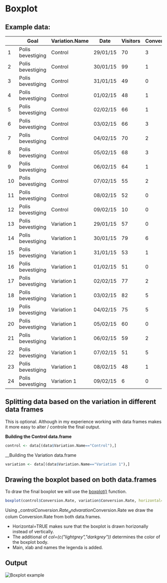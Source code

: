 # Boxplot


## Example data:
|      |       Goal           |	Variation.Name      | 	 Date	   |  Visitors  |	Conversions |	Conversion.Rate  |
| ---- | -------------------- | ------------------- | ---------- | ---------- | ----------- | ---------------- |
|   1  | Polis bevestiging    |	Control	            | 29/01/15   |	   70	    |     3       |	    4.285714     |
|   2  | Polis bevestiging    |	Control	            | 30/01/15	 |     99	    |     1       |     1.010101     |
|   3  | Polis bevestiging    |	Control             | 31/01/15	 |     49	    |     0       |   	0.000000     |
|   4  | Polis bevestiging    |	Control	            | 01/02/15	 |     48	    |     1       |   	2.083333     |
|   5	 | Polis bevestiging    |	Control	            | 02/02/15	 |     66	    |     1	      |     1.515152     |
|   6	 | Polis bevestiging    |	Control	            | 03/02/15	 |     66	    |     3       |   	4.545455     |
|   7	 | Polis bevestiging    |	Control	            | 04/02/15	 |     70	    |     2	      |     2.857143     |
|   8	 | Polis bevestiging    |	Control	            | 05/02/15	 |     68	    |     3       |    	4.411765     |
|   9	 | Polis bevestiging    |	Control	            | 06/02/15	 |     64	    |     1       |   	1.562500     |
|   10 | Polis bevestiging    |	Control	            | 07/02/15	 |     55	    |     2       |   	3.636364     |
|   11 | Polis bevestiging    |	Control	            | 08/02/15   |     52	    |     0	      |     0.000000     |
|   12 | Polis bevestiging    |	Control	            | 09/02/15	 |     10	    |     0       |   	0.000000     |
|   13 | Polis bevestiging    |	Variation 1	        | 29/01/15	 |     57	    |     0	      |     0.000000     |
|   14 | Polis bevestiging    |	Variation 1	        | 30/01/15	 |     79	    |     6       |   	7.594937     |
|   15 | Polis bevestiging    |	Variation 1	        | 31/01/15	 |     53	    |     1	      |     1.886792     |
|   16 | Polis bevestiging    |	Variation 1	        | 01/02/15	 |     51     |     0	      |     0.000000     |
|   17 | Polis bevestiging    | Variation 1	        | 02/02/15   |     77     |     2	      |     2.597403     |
|   18 | Polis bevestiging    | Variation 1	        | 03/02/15	 |     82     |     5	      |     6.097561     |
|   19 | Polis bevestiging    |	Variation 1	        | 04/02/15   |     75	    |     5	      |     6.666667     |
|   20 | Polis bevestiging    |	Variation 1	        | 05/02/15	 |     60	    |     0       |   	0.000000     |
|   21 | Polis bevestiging    |	Variation 1	        | 06/02/15	 |     59	    |     2       |   	3.389831     |
|   22 | Polis bevestiging    |	Variation 1	        | 07/02/15	 |     51	    |     5       |   	9.803922     |
|   23 | Polis bevestiging    |	Variation 1	        | 08/02/15	 |     48	    |     1	      |     2.083333     |
|   24 | Polis bevestiging	  | Variation 1	        | 09/02/15	 |      6	    |     0	      |     0.000000     |

## Splitting data based on the variation in different data frames
This is optional. Although in my experience working with data frames makes it more easy to alter / controle the final output.

__Building the Control data.frame__
```r
control <- data[(data$Variation.Name=="Control"),]
```

__Building the Variation data.frame
```r
variation <- data[(data$Variation.Name=="Variation 1"),]
```

## Drawing the boxplot based on both data.frames
To draw the final boxplot we will use the [boxplot()][1] function.

```r
boxplot(control$Conversion.Rate, variation$Conversion.Rate, horizontal=TRUE, col=(c("lightgrey","darkgrey")),main="Site speed test", xlab="Conversion rate", names = c("Control","Variation"))
```

Using _control$Conversion.Rate_ and varation$Conversion.Rate we draw the colum Conversion.Rate from both data.frames.

- Horizontal=TRUE makes sure that the boxplot is drawn horizonally instead of vertically. 
- The additional of _col=(c("lightgrey","darkgrey"))_ determines the color of the boxplot body. 
- Main, xlab and names the legenda is added.

## Output
![Boxplot example](/master/images/boxplot-example.png)

[1]: http://statmethods.net/graphs/boxplot.html
